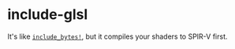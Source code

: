 # include-glsl

It's like [`include_bytes!`](https://doc.rust-lang.org/std/macro.include_bytes.html), but it
compiles your shaders to SPIR-V first.
